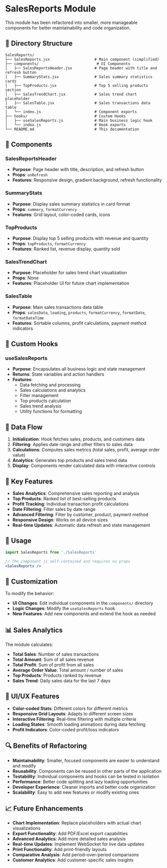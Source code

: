 # SalesReports Module

This module has been refactored into smaller, more manageable components for better maintainability and code organization.

## 📁 Directory Structure

```
SalesReports/
├── SalesReports.jsx                    # Main component (simplified)
├── components/                          # UI Components
│   ├── SalesReportsHeader.jsx          # Page header with title and refresh button
│   ├── SummaryStats.jsx                # Sales summary statistics cards
│   ├── TopProducts.jsx                 # Top 5 selling products section
│   ├── SalesTrendChart.jsx             # Sales trend chart placeholder
│   ├── SalesTable.jsx                  # Sales transactions data table
│   └── index.js                        # Component exports
├── hooks/                              # Custom Hooks
│   ├── useSalesReports.js              # Main business logic hook
│   └── index.js                        # Hook exports
└── README.md                           # This documentation
```

## 🧩 Components

### SalesReportsHeader
- **Purpose**: Page header with title, description, and refresh button
- **Props**: `onRefresh`
- **Features**: Responsive design, gradient background, refresh functionality

### SummaryStats
- **Purpose**: Display sales summary statistics in card format
- **Props**: `summary`, `formatCurrency`
- **Features**: Grid layout, color-coded cards, icons

### TopProducts
- **Purpose**: Display top 5 selling products with revenue and quantity
- **Props**: `topProducts`, `formatCurrency`
- **Features**: Ranked list, revenue display, quantity sold

### SalesTrendChart
- **Purpose**: Placeholder for sales trend chart visualization
- **Props**: None
- **Features**: Placeholder UI for future chart implementation

### SalesTable
- **Purpose**: Main sales transactions data table
- **Props**: `salesData`, `loading`, `products`, `formatCurrency`, `formatDate`, `formatDateTime`
- **Features**: Sortable columns, profit calculations, payment method indicators

## 🎣 Custom Hooks

### useSalesReports
- **Purpose**: Encapsulates all business logic and state management
- **Returns**: State variables and action handlers
- **Features**: 
  - Data fetching and processing
  - Sales calculations and analytics
  - Filter management
  - Top products calculation
  - Sales trend analysis
  - Utility functions for formatting

## 🔄 Data Flow

1. **Initialization**: Hook fetches sales, products, and customers data
2. **Filtering**: Applies date range and other filters to sales data
3. **Calculations**: Computes sales metrics (total sales, profit, average order value)
4. **Analytics**: Generates top products and sales trend data
5. **Display**: Components render calculated data with interactive controls

## 🎯 Key Features

- **Sales Analytics**: Comprehensive sales reporting and analysis
- **Top Products**: Ranked list of best-selling products
- **Profit Tracking**: Individual transaction profit calculations
- **Date Filtering**: Filter sales by date range
- **Advanced Filtering**: Filter by customer, product, payment method
- **Responsive Design**: Works on all device sizes
- **Real-time Updates**: Automatic data refresh and state management

## 🚀 Usage

```jsx
import SalesReports from './SalesReports'

// The component is self-contained and requires no props
<SalesReports />
```

## 🔧 Customization

To modify the behavior:
- **UI Changes**: Edit individual components in the `components/` directory
- **Logic Changes**: Modify the `useSalesReports` hook
- **New Features**: Add new components and extend the hook as needed

## 📊 Sales Analytics

The module calculates:
- **Total Sales**: Number of sales transactions
- **Total Amount**: Sum of all sales revenue
- **Total Profit**: Sum of profit from all sales
- **Average Order Value**: Total amount / number of sales
- **Top Products**: Products ranked by revenue
- **Sales Trend**: Daily sales data for the last 7 days

## 🎨 UI/UX Features

- **Color-coded Stats**: Different colors for different metrics
- **Responsive Grid Layouts**: Adapts to different screen sizes
- **Interactive Filtering**: Real-time filtering with multiple criteria
- **Loading States**: Smooth loading animations during data fetching
- **Profit Indicators**: Color-coded profit/loss indicators

## 🔍 Benefits of Refactoring

- **Maintainability**: Smaller, focused components are easier to understand and modify
- **Reusability**: Components can be reused in other parts of the application
- **Testability**: Individual components and hooks can be tested in isolation
- **Performance**: Better code splitting and lazy loading opportunities
- **Developer Experience**: Cleaner imports and better code organization
- **Scalability**: Easy to add new features or modify existing ones

## 📈 Future Enhancements

- **Chart Implementation**: Replace placeholders with actual chart visualizations
- **Export Functionality**: Add PDF/Excel export capabilities
- **Advanced Analytics**: Add more detailed sales analysis
- **Real-time Updates**: Implement WebSocket for live data updates
- **Print Functionality**: Add print-friendly layouts
- **Comparative Analysis**: Add period-over-period comparisons
- **Customer Analytics**: Add customer-specific sales insights
